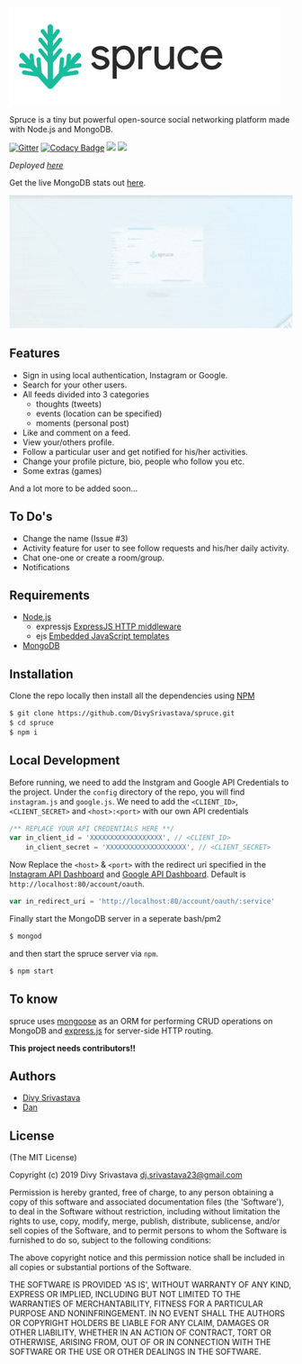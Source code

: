 [![spruce-banner](./public/images/logo/banner.png)](http://mygurukulonline.in)

Spruce is a tiny but powerful open-source social networking platform made with Node.js and MongoDB.

[![Gitter](https://badges.gitter.im/spruce-social/community.svg)](https://gitter.im/spruce-social/community?utm_source=badge&utm_medium=badge&utm_campaign=pr-badge)
[![Codacy Badge](https://api.codacy.com/project/badge/Grade/fae0af1cd8784133bdb3e86727e3ff2a)](https://www.codacy.com/app/DivySrivastava/spruce?utm_source=github.com&amp;utm_medium=referral&amp;utm_content=DivySrivastava/spruce&amp;utm_campaign=Badge_Grade)
![](https://img.shields.io/badge/license-MIT-green.svg)
![](https://api.travis-ci.org/DivySrivastava/spruce.svg?branch=master)

_Deployed [here](http://spruce.dancodes.online)_

Get the live MongoDB stats out [here](https://cloud.mongodb.com/freemonitoring/cluster/SQXXT6OAMR757LIEYJRN3WDUCIRAEYYV).

![](./public/images/intro.gif)

## Features

* Sign in using local authentication, Instagram or Google.
* Search for your other users.
* All feeds divided into 3 categories 
	* thoughts (tweets)
	* events (location can be specified)
	* moments (personal post)
* Like and comment on a feed.
* View your/others profile.
* Follow a particular user and get notified for his/her activities.
* Change your profile picture, bio, people who follow you etc.
* Some extras (games)

And a lot more to be added soon...

## To Do's
* Change the name (Issue #3)
* Activity feature for user to see follow requests and his/her daily activity.
* Chat one-one or create a room/group.
* Notifications

## Requirements

* [Node.js](https://nodejs.org)  
	- expressjs [ExpressJS HTTP middleware](https://npmjs.org/package/express)
	- ejs [Embedded JavaScript templates](https://npmjs.org/package/ejs)		
* [MongoDB](http://mongodb.org)


## Installation

Clone the repo locally then install all the dependencies using [NPM](https://npmjs.org/)

```bash
$ git clone https://github.com/DivySrivastava/spruce.git
$ cd spruce
$ npm i
```

## Local Development
Before running, we need to add the Instgram and Google API Credentials to the project.
Under the `config` directory of the repo, you will find `instagram.js` and `google.js`.
We need to add the `<CLIENT_ID>`, `<CLIENT_SECRET>` and `<host>:<port>` with our own API credentials

```js
/** REPLACE YOUR API CREDENTIALS HERE **/
var in_client_id = 'XXXXXXXXXXXXXXXXXX', // <CLIENT_ID>
    in_client_secret = 'XXXXXXXXXXXXXXXXXXXX', // <CLIENT_SECRET>
```

Now Replace the `<host>` & `<port>` with the redirect uri specified in the [Instagram API Dashboard](https://www.instagram.com/developer) and [Google API Dashboard](https://developers.google.com).
Default is `http://localhost:80/account/oauth`.
```js
var in_redirect_uri = 'http://localhost:80/account/oauth/:service'
```

Finally start the MongoDB server in a seperate bash/pm2
```bash
$ mongod
```
and then start the spruce server via `npm`.
```bash
$ npm start
```   
## To know

spruce uses [mongoose](https://npmjs.org/package/mongoose) as an ORM for performing CRUD operations on MongoDB and [express.js](https://npmjs.com/package/express) for server-side HTTP routing.

**This project needs contributors!!**

## Authors
 - [Divy Srivastava](http://github.com/DivySrivastava)
 - [Dan](https://github.com/MayorChano)

## License

(The MIT License)

Copyright (c) 2019 Divy Srivastava <dj.srivastava23@gmail.com>

Permission is hereby granted, free of charge, to any person obtaining
a copy of this software and associated documentation files (the
'Software'), to deal in the Software without restriction, including
without limitation the rights to use, copy, modify, merge, publish,
distribute, sublicense, and/or sell copies of the Software, and to
permit persons to whom the Software is furnished to do so, subject to
the following conditions:

The above copyright notice and this permission notice shall be
included in all copies or substantial portions of the Software.

THE SOFTWARE IS PROVIDED 'AS IS', WITHOUT WARRANTY OF ANY KIND,
EXPRESS OR IMPLIED, INCLUDING BUT NOT LIMITED TO THE WARRANTIES OF
MERCHANTABILITY, FITNESS FOR A PARTICULAR PURPOSE AND NONINFRINGEMENT.
IN NO EVENT SHALL THE AUTHORS OR COPYRIGHT HOLDERS BE LIABLE FOR ANY
CLAIM, DAMAGES OR OTHER LIABILITY, WHETHER IN AN ACTION OF CONTRACT,
TORT OR OTHERWISE, ARISING FROM, OUT OF OR IN CONNECTION WITH THE
SOFTWARE OR THE USE OR OTHER DEALINGS IN THE SOFTWARE.
